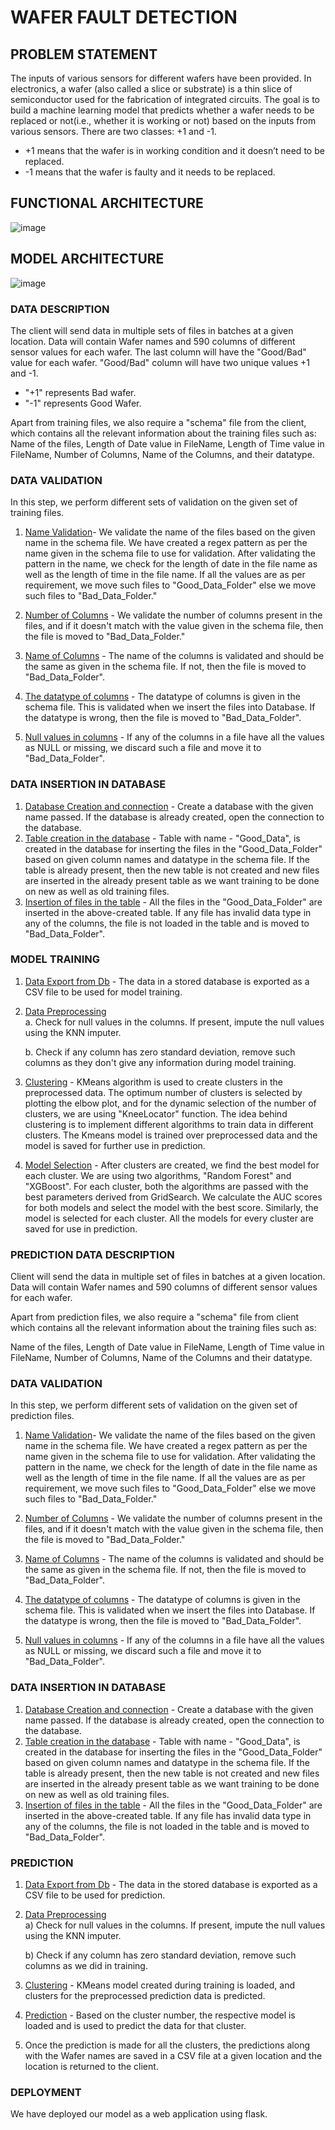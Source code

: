 # WAFER FAULT DETECTION


## PROBLEM STATEMENT
The inputs of various sensors for different wafers have been provided. In electronics, a wafer (also called a slice or substrate) is a thin slice of semiconductor used for the fabrication of integrated circuits. The goal is to build a machine learning model that predicts whether a wafer needs to be replaced or not(i.e., whether it is working or not) based on the inputs from various sensors. There are two classes: +1 and -1. 
- +1 means that the wafer is in working condition and it doesn’t need to be replaced.
- -1 means that the wafer is faulty and it needs to be replaced.


## FUNCTIONAL ARCHITECTURE
![image](https://github.com/Ria2810/wafer-fault-detection/assets/67699993/681ab298-2942-4138-88c7-e648c7195b0c)


## MODEL ARCHITECTURE
![image](https://github.com/Ria2810/wafer-fault-detection/assets/67699993/d8b9e982-8de7-4452-975e-0ba389b764d0)


### DATA DESCRIPTION
The client will send data in multiple sets of files in batches at a given location. Data will contain Wafer names and 590 columns of different sensor values for each wafer. The last column will have the "Good/Bad" value for each wafer.
"Good/Bad" column will have two unique values +1 and -1.  
- "+1" represents Bad wafer.
- "-1" represents Good Wafer.

Apart from training files, we also require a "schema" file from the client, which contains all the relevant information about the training files such as:
Name of the files, Length of Date value in FileName, Length of Time value in FileName, Number of Columns, Name of the Columns, and their datatype.


### DATA VALIDATION
In this step, we perform different sets of validation on the given set of training files.  
1.	 <ins>Name Validation</ins>- We validate the name of the files based on the given name in the schema file. We have created a regex pattern as per the name given in the schema file to use for validation. After validating the pattern in the name, we check for the length of date in the file name as well as the length of time in the file name. If all the values are as per requirement, we move such files to "Good_Data_Folder" else we move such files to "Bad_Data_Folder."

2.	 <ins>Number of Columns</ins> - We validate the number of columns present in the files, and if it doesn't match with the value given in the schema file, then the file is moved to "Bad_Data_Folder."


3.	 <ins>Name of Columns</ins> - The name of the columns is validated and should be the same as given in the schema file. If not, then the file is moved to "Bad_Data_Folder".

4.	 <ins>The datatype of columns</ins> - The datatype of columns is given in the schema file. This is validated when we insert the files into Database. If the datatype is wrong, then the file is moved to "Bad_Data_Folder".


5.	<ins>Null values in columns</ins> - If any of the columns in a file have all the values as NULL or missing, we discard such a file and move it to "Bad_Data_Folder".


### DATA INSERTION IN DATABASE
1. <ins>Database Creation and connection</ins> - Create a database with the given name passed. If the database is already created, open the connection to the database.
2. <ins>Table creation in the database</ins> - Table with name - "Good_Data", is created in the database for inserting the files in the "Good_Data_Folder" based on given column names and datatype in the schema file. If the table is already present, then the new table is not created and new files are inserted in the already present table as we want training to be done on new as well as old training files.
3. <ins>Insertion of files in the table</ins> - All the files in the "Good_Data_Folder" are inserted in the above-created table. If any file has invalid data type in any of the columns, the file is not loaded in the table and is moved to "Bad_Data_Folder".


### MODEL TRAINING
1. <ins>Data Export from Db</ins> - The data in a stored database is exported as a CSV file to be used for model training.
2. <ins>Data Preprocessing</ins>  
   a. Check for null values in the columns. If present, impute the null values using the KNN imputer.
   
   b. Check if any column has zero standard deviation, remove such columns as they don't give any information during model training.
4. <ins>Clustering</ins> - KMeans algorithm is used to create clusters in the preprocessed data. The optimum number of clusters is selected by plotting the elbow plot, and for the dynamic selection of the number of clusters, we are using "KneeLocator" function. The idea behind clustering is to implement different algorithms to train data in different clusters. The Kmeans model is trained over preprocessed data and the model is saved for further use in prediction.
5. <ins>Model Selection</ins> - After clusters are created, we find the best model for each cluster. We are using two algorithms, "Random Forest" and "XGBoost". For each cluster, both the algorithms are passed with the best parameters derived from GridSearch. We calculate the AUC scores for both models and select the model with the best score. Similarly, the model is selected for each cluster. All the models for every cluster are saved for use in prediction.


### PREDICTION DATA DESCRIPTION
Client will send the data in multiple set of files in batches at a given location. Data will contain Wafer names and 590 columns of different sensor values for each wafer. 

Apart from prediction files, we also require a "schema" file from client which contains all the relevant information about the training files such as:

Name of the files, Length of Date value in FileName, Length of Time value in FileName, Number of Columns, Name of the Columns and their datatype.


### DATA VALIDATION
In this step, we perform different sets of validation on the given set of prediction files.  
1.	 <ins>Name Validation</ins>- We validate the name of the files based on the given name in the schema file. We have created a regex pattern as per the name given in the schema file to use for validation. After validating the pattern in the name, we check for the length of date in the file name as well as the length of time in the file name. If all the values are as per requirement, we move such files to "Good_Data_Folder" else we move such files to "Bad_Data_Folder."

2.	 <ins>Number of Columns</ins> - We validate the number of columns present in the files, and if it doesn't match with the value given in the schema file, then the file is moved to "Bad_Data_Folder."


3.	 <ins>Name of Columns</ins> - The name of the columns is validated and should be the same as given in the schema file. If not, then the file is moved to "Bad_Data_Folder".

4.	 <ins>The datatype of columns</ins> - The datatype of columns is given in the schema file. This is validated when we insert the files into Database. If the datatype is wrong, then the file is moved to "Bad_Data_Folder".


5.	<ins>Null values in columns</ins> - If any of the columns in a file have all the values as NULL or missing, we discard such a file and move it to "Bad_Data_Folder".


### DATA INSERTION IN DATABASE
1. <ins>Database Creation and connection</ins> - Create a database with the given name passed. If the database is already created, open the connection to the database.
2. <ins>Table creation in the database</ins> - Table with name - "Good_Data", is created in the database for inserting the files in the "Good_Data_Folder" based on given column names and datatype in the schema file. If the table is already present, then the new table is not created and new files are inserted in the already present table as we want training to be done on new as well as old training files.
3. <ins>Insertion of files in the table</ins> - All the files in the "Good_Data_Folder" are inserted in the above-created table. If any file has invalid data type in any of the columns, the file is not loaded in the table and is moved to "Bad_Data_Folder".


### PREDICTION
1. <ins>Data Export from Db</ins> - The data in the stored database is exported as a CSV file to be used for prediction.
2. <ins>Data Preprocessing</ins>    
   a) Check for null values in the columns. If present, impute the null values using the KNN imputer.
   
   b) Check if any column has zero standard deviation, remove such columns as we did in training.
4. <ins>Clustering</ins> - KMeans model created during training is loaded, and clusters for the preprocessed prediction data is predicted.
5. <ins>Prediction</ins> - Based on the cluster number, the respective model is loaded and is used to predict the data for that cluster.
6. Once the prediction is made for all the clusters, the predictions along with the Wafer names are saved in a CSV file at a given location and the location is returned to the client.


### DEPLOYMENT
We have deployed our model as a web application using flask.
